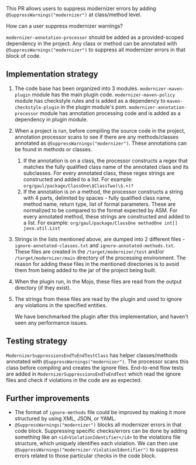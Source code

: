This PR allows users to suppress modernizer errors by adding `@SuppressWarnings("modernizer")` at class/method level.

How can a user suppress modernizer warnings?

`modernizer-annotation-processor` should be added as a provided-scoped dependency in the project.
Any class or method can be annotated with `@SuppressWarnings("modernizer")` to suppress all modernizer errors
in that block of code.

## Implementation strategy

1. The code base has been organized into 3 modules.
   `modernizer-maven-plugin` module has the main plugin code.
   `modernizer-maven-policy` module has checkstyle rules and is added as a dependency to `maven-checkstyle-plugin`
   in the plugin module's pom.
   `modernizer-annotation-processor` module has annotation processing code and is added as a dependency in plugin module.
3. When a project is run, before compiling the source code in the project, annotation processor scans to see if there are any
   methods/classes annotated as `@SuppressWarnings("modernizer")`. These annotations can be found in methods or classes.
   1. If the annotation is on a class, the processor constructs a regex that matches the fully qualified class name of the
   annotated class and its subclasses. For every annotated class, these regex strings are constructed and added to a list.
   For example: `org/gaul/package/ClassOne\$ClassTwo(\$.+)?`
   2. If the annotation is on a method, the processor constructs a string with 4 parts, delimited by spaces - fully
   qualified class name, method name, return type, list of formal parameters. These are normalized to be compared to the format
   expected by ASM. For every annotated method, these strings are constructed and added to a list.
   For example: `org/gaul/package/ClassOne methodOne int[] java.util.List`
4. Strings in the lists mentioned above, are dumped into 2 different files - `ignore-annotated-classes.txt` and
   `ignore-annotated-methods.txt`. These files are created in the `/target/modernizer/test` and/or `/target/modernizer/main`
   directory of the processing environment. The reason for adding these files in the mentioned directories is to avoid them
   from being added to the jar of the project being built.
5. When the plugin run, in the Mojo, these files are read from the output directory (if they exist).
6. The strings from these files are read by the plugin and used to ignore any violations in the specified entities.

   We have benchmarked the plugin after this implementation, and haven't seen any performance issues.

## Testing strategy

`ModernizerSuppressionsEndToEndTestClass` has helper classes/methods annotated with `@SuppressWarnings("modernizer")`.
The processor scans this class before compiling and creates the ignore files.
End-to-end flow tests are added in `ModernizerSuppressionsEndToEndTest` which read the ignore files and check if
violations in the code are as expected.

## Further improvements

 - The format of `ignore-methods` file could be improved by making it more structured by using XML, JSON, or YAML.
 - `@SuppressWarnings("modernizer")` blocks all modernizer errors in that code block. Suppressing specific checks/errors can
   be done by adding something like an `<id>ViolationIdentifier</id>` to the violations file structure, which uniquely
   identifies each violation. We can then use `@SuppressWarnings("modernizer:ViolationIdentifier")` to suppress errors
   related to those particular checks in the code block.
